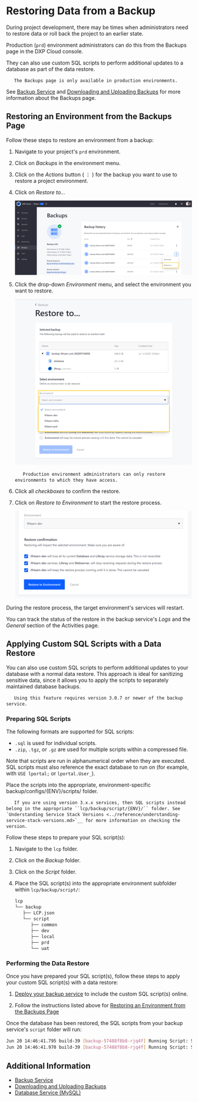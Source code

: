 # Restoring Data from a Backup

During project development, there may be times when administrators need to restore data or roll back the project to an earlier state.

Production (`prd`) environment administrators can do this from the Backups page in the DXP Cloud console.

They can also use custom SQL scripts to perform additional updates to a database as part of the data restore.

```note::
   The Backups page is only available in production environments.
```

See [Backup Service](./backup-service.md) and [Downloading and Uploading Backups](./downloading-and-uploading-backups.md) for more information about the Backups page.

## Restoring an Environment from the Backups Page

Follow these steps to restore an environment from a backup:

1. Navigate to your project's `prd` environment.

1. Click on *Backups* in the environment menu.

1. Click on the *Actions* button ( ⋮ ) for the backup you want to use to restore a project environment.

1. Click on *Restore to...*

   ![Figure 1: Click on the Actions button, and then click Restore To...](./restoring-data-from-a-backup/images/01.png)

1. Click the drop-down *Environment* menu, and select the environment you want to restore.

   ![Figure 2: Select the environment you want to restore.](./restoring-data-from-a-backup/images/02.png)

   ```note::
      Production environment administrators can only restore environments to which they have access.
   ```

1. Click all *checkboxes* to confirm the restore.

1. Click on *Restore to Environment* to start the restore process.

   ![Figure 3: Click all checkboxes to confirm the restore.](./restoring-data-from-a-backup/images/03.png)

During the restore process, the target environment's services will restart.

You can track the status of the restore in the backup service's *Logs* and the *General* section of the Activities page.

## Applying Custom SQL Scripts with a Data Restore

You can also use custom SQL scripts to perform additional updates to your database with a normal data restore. This approach is ideal for sanitizing sensitive data, since it allows you to apply the scripts to separately maintained database backups.

```note::
   Using this feature requires version 3.0.7 or newer of the backup service.
```

### Preparing SQL Scripts

The following formats are supported for SQL scripts:

* `.sql` is used for individual scripts.
* `.zip`, `.tgz`, or `.gz` are used for multiple scripts within a compressed file.

Note that scripts are run in alphanumerical order when they are executed. SQL scripts must also reference the exact database to run on (for example, with `USE lportal;` or `lportal.User_`).

Place the scripts into the appropriate, environment-specific backup/configs/{ENV}/scripts/ folder.

```note::
   If you are using version 3.x.x services, then SQL scripts instead belong in the appropriate ``lcp/backup/script/{ENV}/`` folder. See `Understanding Service Stack Versions <../reference/understanding-service-stack-versions.md>`__ for more information on checking the version.
```

Follow these steps to prepare your SQL script(s):

1. Navigate to the `lcp` folder.

1. Click on the *Backup* folder.

1. Click on the *Script* folder.

1. Place the SQL script(s) into the appropriate environment subfolder within `lcp/backup/script/`:

   ```
   lcp
   └── backup
      ├── LCP.json
      └── script
         ├── common
         ├── dev
         ├── local
         ├── prd
         └── uat
   ```

### Performing the Data Restore

Once you have prepared your SQL script(s), follow these steps to apply your custom SQL script(s) with a data restore:

1. [Deploy your backup service](../build-and-deploy/overview-of-the-dxp-cloud-deployment-workflow.md) to include the custom SQL script(s) online.

1. Follow the instructions listed above for [Restoring an Environment from the Backups Page](#restoring-an-environment-from-the-backups-page)

Once the database has been restored, the SQL scripts from your backup service's `script` folder will run:

```bash
Jun 20 14:46:41.795 build-39 [backup-57488f8b8-rjq4f] Running Script: SanitizeOrg.sql
Jun 20 14:46:41.970 build-39 [backup-57488f8b8-rjq4f] Running Script: SanitizeUsers.sql
```

## Additional Information

* [Backup Service](./backup-service.md)
* [Downloading and Uploading Backups](./downloading-and-uploading-backups.md)
* [Database Service (MySQL)](./database-service.md)
